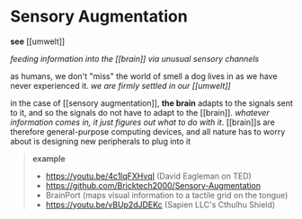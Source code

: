 # Sensory Augmentation

**see** [[umwelt]]

_feeding information into the [[brain]] via unusual sensory channels_

as humans, we don't "miss" the world of smell a dog lives in as we have never experienced it. _we are firmly settled in our [[umwelt]]_

in the case of [[sensory augmentation]], **the brain** adapts to the signals sent to it, and so the signals do not have to adapt to the [[brain]]. _whatever information comes in, it just figures out what to do with it_. [[brain]]s are therefore general-purpose computing devices, and all nature has to worry about is designing new peripherals to plug into it

> **example**
>
> - <https://youtu.be/4c1lqFXHvqI> (David Eagleman on TED)
> - <https://github.com/Bricktech2000/Sensory-Augmentation>
> - BrainPort (maps visual information to a tactile grid on the tongue)
> - <https://youtu.be/vBUp2dJDEKc> (Sapien LLC's Cthulhu Shield)
